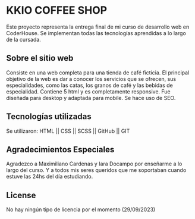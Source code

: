 # KKIO COFFEE SHOP

Este proyecto representa la entrega final de mi curso de desarrollo web en CoderHouse. Se implementan todas las tecnologías aprendidas a lo largo de la cursada.

## Sobre el sitio web
Consiste en una web completa para una tienda de café ficticia. El principal objetivo de la web es dar a conocer los servicios que se ofrecen, sus especialidades, como las catas, los granos de café y las bebidas de especialidad.
Contiene 5 html y es completamente responsive. Fue diseñada para desktop y adaptada para mobile.
Se hace uso de SEO.

## Tecnologías utilizadas
Se utilizaron:
HTML || CSS || SCSS || GitHub || GIT

## Agradecimientos Especiales
Agradezco a Maximiliano Cardenas y Iara Docampo por enseñarme a lo largo del curso. Y a todos mis seres queridos que me soportaban cuando estuve las 24hs del día estudiando.
## License
No hay ningún tipo de licencia por el momento (29/09/2023)
